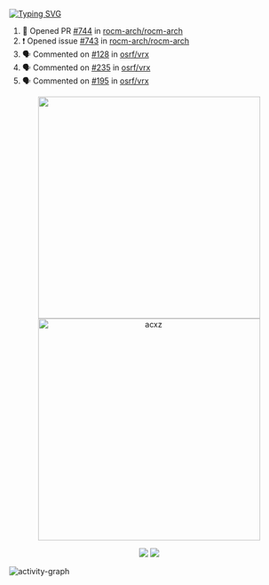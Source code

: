 [![Typing SVG](https://readme-typing-svg.herokuapp.com?size=16&color=AFFFA3&multiline=true&height=75&lines=contributing+to+robotics%2Faerospace%2Fml%2Fgpu+software;packaging+it+for+archlinux;ricer)](https://git.io/typing-svg)

<!--START_SECTION:activity-->
1. 💪 Opened PR [#744](https://github.com/rocm-arch/rocm-arch/pull/744) in [rocm-arch/rocm-arch](https://github.com/rocm-arch/rocm-arch)
2. ❗️ Opened issue [#743](https://github.com/rocm-arch/rocm-arch/issues/743) in [rocm-arch/rocm-arch](https://github.com/rocm-arch/rocm-arch)
3. 🗣 Commented on [#128](https://github.com/osrf/vrx/issues/128) in [osrf/vrx](https://github.com/osrf/vrx)
4. 🗣 Commented on [#235](https://github.com/osrf/vrx/issues/235) in [osrf/vrx](https://github.com/osrf/vrx)
5. 🗣 Commented on [#195](https://github.com/osrf/vrx/issues/195) in [osrf/vrx](https://github.com/osrf/vrx)
<!--END_SECTION:activity-->

<p align="center">
  <img width="400em" src=https://github-readme-stats.vercel.app/api?username=acxz&include_all_commits=true&show_icons=true />
  <img width="400em" src="https://github-readme-streak-stats.herokuapp.com/?user=acxz&" alt="acxz" />
</p>

<p align="center">
  <img src=https://github-readme-stats.vercel.app/api/top-langs/?username=acxz&layout=compact />
  <img src=https://github-profile-trophy.vercel.app/?username=acxz&row=2&column=4 />
</p>

![activity-graph](https://activity-graph.herokuapp.com/graph?username=acxz&theme=aqua)
